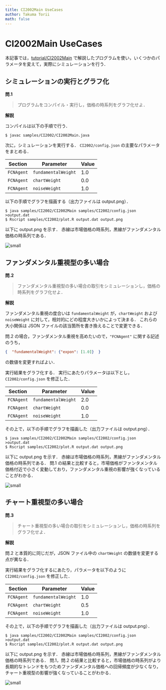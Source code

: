 ```yaml
---
title: CI2002Main UseCases
author: Takuma Torii
math: false
---
```


# CI2002Main UseCases

本記事では，[tutorial/CI2002Main](CI2002Main) で解説したプログラムを使い，いくつかのパラメータを変えて，実際にシミュレーションを行う．


## シミュレーションの実行とグラフ化

**問.1**

> プログラムをコンパイル・実行し，価格の時系列をグラフ化せよ．

**解説**

コンパイルは以下の手順で行う．

```
$ javac samples/CI2002/CI2002Main.java
```

次に，シミュレーションを実行する．
`CI2002/config.json` の主要なパラメータをまとめる．

| Section    | Parameter           | Value
|------------|---------------------|--------
| `FCNAgent` | `fundamentalWeight` | 1.0
| `FCNAgent` | `chartWeight`       | 0.0
| `FCNAgent` | `noiseWeight`       | 1.0

以下の手順でグラフを描画する（出力ファイルは output.png）．

```
$ java samples/CI2002/CI2002Main samples/CI2002/config.json >output.dat
$ Rscript samples/CI2002/plot.R output.dat output.png
```

以下に output.png を示す．
赤線は市場価格の時系列，黒線がファンダメンタル価格の時系列である．

![small]({{site.baseurl}}/tutorial/CI2002Main.figs/fig01.png)



## ファンダメンタル重視型の多い場合

**問.2**

> ファンダメンタル重視型の多い場合の取引をシミュレーションし，価格の時系列をグラフ化せよ．

**解説**

ファンダメンタル重視の度合いは `fundamentalWeight` が，`chartWeight` および `noiseWeight` に対して，相対的にどの程度大きいかによって決まる．
これらの大小関係は JSON ファイルの該当箇所を書き換えることで変更できる．

問.2 の場合，ファンダメンタル重視を高めたいので，`"FCNAgent"` に関する記述のうち，

```json
{  "fundamentalWeight": {"expon": [1.0]}  }
```

の数値を変更すればよい．

実行結果をグラフ化する．
実行にあたりパラメータは以下とし，`CI2002/config.json` を修正した．

| Section    | Parameter           | Value
|------------|---------------------|--------
| `FCNAgent` | `fundamentalWeight` | 2.0
| `FCNAgent` | `chartWeight`       | 0.0
| `FCNAgent` | `noiseWeight`       | 1.0

その上で，以下の手順でグラフを描画した（出力ファイルは output.png）．

```
$ java samples/CI2002/CI2002Main samples/CI2002/config.json >output.dat
$ Rscript samples/CI2002/plot.R output.dat output.png
```

以下に output.png を示す．
赤線は市場価格の時系列，黒線がファンダメンタル価格の時系列である．
問.1 の結果と比較すると，市場価格がファンタメンタル価格付近で小さく変動しており，ファンダメンタル重視の影響が強くなっていることがわかる．

![small]({{site.baseurl}}/tutorial/CI2002Main.figs/fig02.png)



## チャート重視型の多い場合

**問.3**

> チャート重視型の多い場合の取引をシミュレーションし，価格の時系列をグラフ化せよ．

**解説**

問.2 と本質的に同じだが，JSON ファイル中の `chartWeight` の数値を変更する点が異なる．

実行結果をグラフ化するにあたり，パラメータを以下のように `CI2002/config.json` を修正した．

| Section    | Parameter           | Value
|------------|---------------------|--------
| `FCNAgent` | `fundamentalWeight` | 1.0
| `FCNAgent` | `chartWeight`       | 0.5
| `FCNAgent` | `noiseWeight`       | 1.0

その上で，以下の手順でグラフを描画した（出力ファイルは output.png）．

```
$ java samples/CI2002/CI2002Main samples/CI2002/config.json >output.dat
$ Rscript samples/CI2002/plot.R output.dat output.png
```

以下に output.png を示す．
赤線は市場価格の時系列，黒線がファンダメンタル価格の時系列である．
問.1，問.2 の結果と比較すると，市場価格の時系列がより長期的なトレンドをもつためファンダメンタル価格への回帰頻度が少なくなり，チャート重視型の影響が強くなっていることがわかる．

![small]({{site.baseurl}}/tutorial/CI2002Main.figs/fig03.png)


